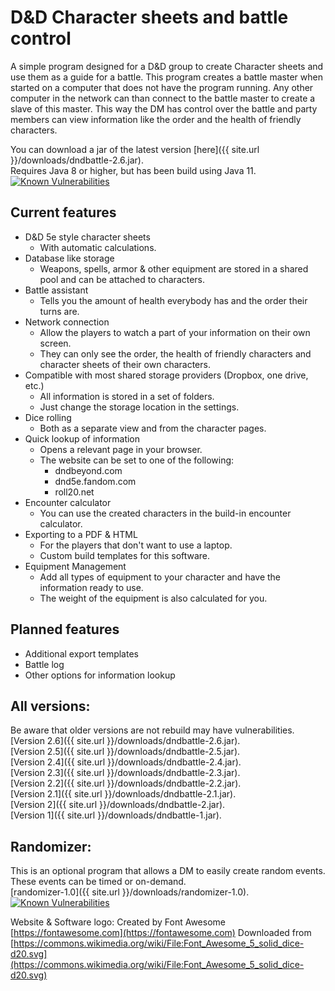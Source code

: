 # D&D Character sheets and battle control
A simple program designed for a D&amp;D group to create Character sheets and use them as a guide for a battle. This program creates a battle master when started on a computer that does not have the program running. Any other computer in the network can than connect to the battle master to create a slave of this master. This way the DM has control over the battle and party members can view information like the order and the health of friendly characters.

You can download a jar of the latest version [here]({{ site.url }}/downloads/dndbattle-2.6.jar).  
Requires Java 8 or higher, but has been build using Java 11.  
[![Known Vulnerabilities](https://snyk.io//test/github/WouterVerleur/D-D-Charactersheets-and-battle-control/badge.svg?targetFile=dndbattle/pom.xml)](https://snyk.io//test/github/WouterVerleur/D-D-Charactersheets-and-battle-control?targetFile=dndbattle/pom.xml)

## Current features
* D&D 5e style character sheets
  * With automatic calculations.
* Database like storage
  * Weapons, spells, armor & other equipment are stored in a shared pool and can be attached to characters.
* Battle assistant
  * Tells you the amount of health everybody has and the order their turns are.
* Network connection
  * Allow the players to watch a part of your information on their own screen.
  * They can only see the order, the health of friendly characters and character sheets of their own characters.
* Compatible with most shared storage providers (Dropbox, one drive, etc.)
  * All information is stored in a set of folders.
  * Just change the storage location in the settings.
* Dice rolling
  * Both as a separate view and from the character pages.
* Quick lookup of information
  * Opens a relevant page in your browser.
  * The website can be set to one of the following:
    * dndbeyond.com
    * dnd5e.fandom.com
    * roll20.net
* Encounter calculator
  * You can use the created characters in the build-in encounter calculator.
* Exporting to a PDF & HTML
  * For the players that don't want to use a laptop.
  * Custom build templates for this software.
* Equipment Management
  * Add all types of equipment to your character and have the information ready to use.
  * The weight of the equipment is also calculated for you.

## Planned features
* Additional export templates
* Battle log
* Other options for information lookup

## All versions:
Be aware that older versions are not rebuild may have vulnerabilities.
[Version 2.6]({{ site.url }}/downloads/dndbattle-2.6.jar).  
[Version 2.5]({{ site.url }}/downloads/dndbattle-2.5.jar).  
[Version 2.4]({{ site.url }}/downloads/dndbattle-2.4.jar).  
[Version 2.3]({{ site.url }}/downloads/dndbattle-2.3.jar).  
[Version 2.2]({{ site.url }}/downloads/dndbattle-2.2.jar).  
[Version 2.1]({{ site.url }}/downloads/dndbattle-2.1.jar).  
[Version 2]({{ site.url }}/downloads/dndbattle-2.jar).  
[Version 1]({{ site.url }}/downloads/dndbattle-1.jar).

## Randomizer:
This is an optional program that allows a DM to easily create random events. These events can be timed or on-demand.  
[randomizer-1.0]({{ site.url }}/downloads/randomizer-1.0).  
[![Known Vulnerabilities](https://snyk.io//test/github/WouterVerleur/D-D-Charactersheets-and-battle-control/badge.svg?targetFile=randomizer/pom.xml)](https://snyk.io//test/github/WouterVerleur/D-D-Charactersheets-and-battle-control?targetFile=randomizer/pom.xml)  

Website & Software logo:
Created by Font Awesome [https://fontawesome.com](https://fontawesome.com)
Downloaded from [https://commons.wikimedia.org/wiki/File:Font_Awesome_5_solid_dice-d20.svg](https://commons.wikimedia.org/wiki/File:Font_Awesome_5_solid_dice-d20.svg)
